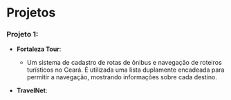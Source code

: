 # Projetos

### Projeto 1:
* **Fortaleza Tour**:
    * Um sistema de cadastro de rotas de ônibus e navegação de roteiros turísticos no Ceará. É utilizada uma lista duplamente encadeada para permitir a navegação, mostrando informações sobre cada destino.

* **TravelNet**: